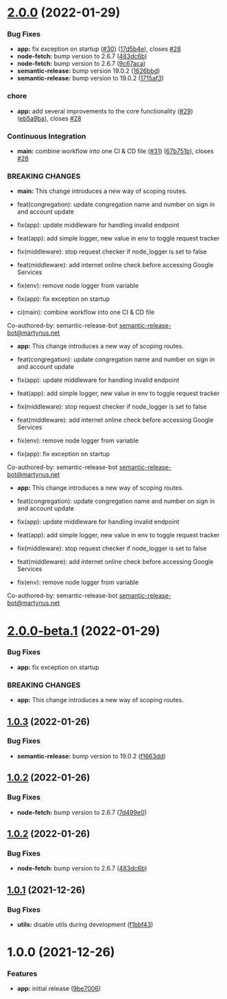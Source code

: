 # [2.0.0](https://github.com/sws2apps/sws2apps-api/compare/v1.0.3...v2.0.0) (2022-01-29)


### Bug Fixes

* **app:** fix exception on startup ([#30](https://github.com/sws2apps/sws2apps-api/issues/30)) ([17d5b4e](https://github.com/sws2apps/sws2apps-api/commit/17d5b4ea17ac7261fdbcf9d98654bc7473e24d44)), closes [#28](https://github.com/sws2apps/sws2apps-api/issues/28)
* **node-fetch:** bump version to 2.6.7 ([483dc6b](https://github.com/sws2apps/sws2apps-api/commit/483dc6b4f075cb6a909e5cb79c57e6e5365c1a07))
* **node-fetch:** bump version to 2.6.7 ([9c67aca](https://github.com/sws2apps/sws2apps-api/commit/9c67aca953a4b79b6609db5d44abc1d298dfbffd))
* **semantic-release:** bump version 19.0.2 ([1626bbd](https://github.com/sws2apps/sws2apps-api/commit/1626bbd428c0ea5ab2ed9209a2a69582492e5f13))
* **semantic-release:** bump version to 19.0.2 ([1715af3](https://github.com/sws2apps/sws2apps-api/commit/1715af31f77b02c08762e3233e9ea4443b13167a))


### chore

* **app:** add several improvements to the core functionality ([#29](https://github.com/sws2apps/sws2apps-api/issues/29)) ([eb5a9ba](https://github.com/sws2apps/sws2apps-api/commit/eb5a9ba2c5e7280857aed92ee5165f2ac3414434)), closes [#28](https://github.com/sws2apps/sws2apps-api/issues/28)


### Continuous Integration

* **main:** combine workflow into one CI & CD file ([#31](https://github.com/sws2apps/sws2apps-api/issues/31)) ([67b751b](https://github.com/sws2apps/sws2apps-api/commit/67b751b962f4f13e643f10f92d1700e91bb1ad62)), closes [#28](https://github.com/sws2apps/sws2apps-api/issues/28)


### BREAKING CHANGES

* **main:** This change introduces a new way of scoping routes.

* feat(congregation): update congregation name and number on sign in and account update

* fix(app): update middleware for handling invalid endpoint

* feat(app): add simple logger, new value in env to toggle request tracker

* fix(middleware): stop request checker if node_logger is set to false

* feat(middleware): add internet online check before accessing Google Services

* fix(env): remove node logger from variable

* fix(app): fix exception on startup

* ci(main): combine workflow into one CI & CD file

Co-authored-by: semantic-release-bot <semantic-release-bot@martynus.net>
* **app:** This change introduces a new way of scoping routes.

* feat(congregation): update congregation name and number on sign in and account update

* fix(app): update middleware for handling invalid endpoint

* feat(app): add simple logger, new value in env to toggle request tracker

* fix(middleware): stop request checker if node_logger is set to false

* feat(middleware): add internet online check before accessing Google Services

* fix(env): remove node logger from variable

* fix(app): fix exception on startup

Co-authored-by: semantic-release-bot <semantic-release-bot@martynus.net>
* **app:** This change introduces a new way of scoping routes.

* feat(congregation): update congregation name and number on sign in and account update

* fix(app): update middleware for handling invalid endpoint

* feat(app): add simple logger, new value in env to toggle request tracker

* fix(middleware): stop request checker if node_logger is set to false

* feat(middleware): add internet online check before accessing Google Services

* fix(env): remove node logger from variable

Co-authored-by: semantic-release-bot <semantic-release-bot@martynus.net>

# [2.0.0-beta.1](https://github.com/sws2apps/sws2apps-api/compare/v1.0.2-beta.1...v2.0.0-beta.1) (2022-01-29)


### Bug Fixes

* **app:** fix exception on startup

### BREAKING CHANGES

* **app:** This change introduces a new way of scoping routes.

## [1.0.3](https://github.com/sws2apps/sws2apps-api/compare/v1.0.2...v1.0.3) (2022-01-26)


### Bug Fixes

* **semantic-release:** bump version to 19.0.2 ([f1663dd](https://github.com/sws2apps/sws2apps-api/commit/f1663ddaf535a485f38bd90507007d59ac20b82a))

## [1.0.2](https://github.com/sws2apps/sws2apps-api/compare/v1.0.1...v1.0.2) (2022-01-26)


### Bug Fixes

* **node-fetch:** bump version to 2.6.7 ([7d499e0](https://github.com/sws2apps/sws2apps-api/commit/7d499e075b4688d7ff496c083bd92eba96297d63))

## [1.0.2](https://github.com/sws2apps/sws2apps-api/compare/v1.0.1...v1.0.2) (2022-01-26)


### Bug Fixes

* **node-fetch:** bump version to 2.6.7 ([483dc6b](https://github.com/sws2apps/sws2apps-api/commit/483dc6b4f075cb6a909e5cb79c57e6e5365c1a07))

## [1.0.1](https://github.com/sws2apps/sws2apps-api/compare/v1.0.0...v1.0.1) (2021-12-26)


### Bug Fixes

* **utils:** disable utils during development ([f1bbf43](https://github.com/sws2apps/sws2apps-api/commit/f1bbf43dcabfcc1c5cc463987f06478182f7a983))

# 1.0.0 (2021-12-26)


### Features

* **app:** initial release ([9be7006](https://github.com/sws2apps/sws2apps-api/commit/9be7006d4740f2765eb103c1799f0693d6b5c077))

